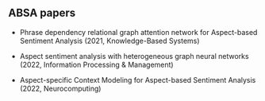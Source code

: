 ## ABSA papers

- Phrase dependency relational graph attention network for Aspect-based Sentiment Analysis (2021, Knowledge-Based Systems)

- Aspect sentiment analysis with heterogeneous graph neural networks (2022, Information Processing & Management)

- Aspect-specific Context Modeling for Aspect-based Sentiment Analysis (2022, Neurocomputing)
